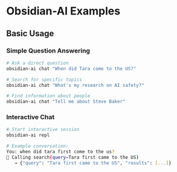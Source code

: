 # Obsidian-AI Examples

## Basic Usage

### Simple Question Answering

```bash
# Ask a direct question
obsidian-ai chat "When did Tara come to the US?"

# Search for specific topics
obsidian-ai chat "What's my research on AI safety?"

# Find information about people
obsidian-ai chat "Tell me about Steve Baker"
```

### Interactive Chat

```bash
# Start interactive session
obsidian-ai repl

# Example conversation:
You: when did tara first come to the us?
🔧 Calling search(query=Tara first came to the US)
   → {"query": "Tara first came to the US", "results": [...]}